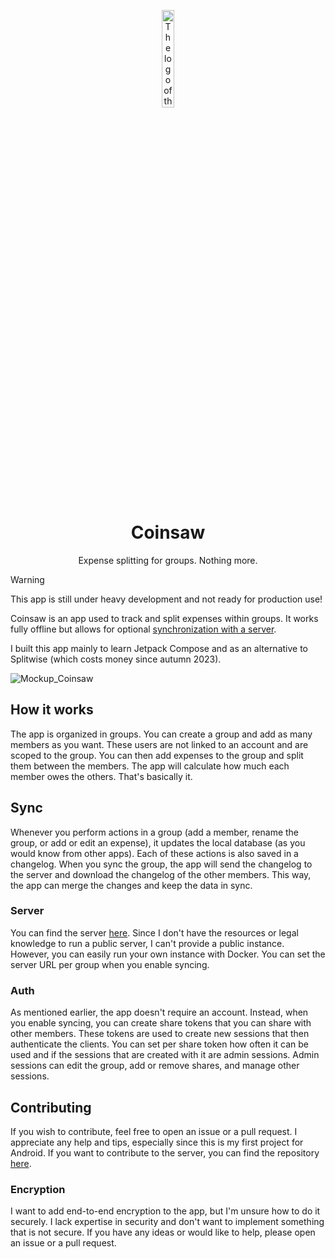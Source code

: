 <p align="center">
<img src="https://github.com/user-attachments/assets/303e72c0-8689-4e22-917d-7c1830be885a" alt="The logo of the coinsaw app" width=20% />

<h1 align="center">Coinsaw</h1>
<p align="center">Expense splitting for groups. Nothing more.</p>

<p align="center">



</p>

> [!WARNING]
> This app is still under heavy development and not ready for production use!

Coinsaw is an app used to track and split expenses within groups. It works fully offline but allows for optional [synchronization with a server](https://github.com/Importantus/coinsaw-backend).

I built this app mainly to learn Jetpack Compose and as an alternative to Splitwise (which costs money since autumn 2023).

<img alt="Mockup_Coinsaw" src="https://github.com/user-attachments/assets/9f0817ce-4188-4d3f-9217-ca95b9e9faeb">

## How it works

The app is organized in groups. You can create a group and add as many members as you want. These users are not linked to an account and are scoped to the group. You can then add expenses to the group and split them between the members. The app will calculate how much each member owes the others. That's basically it.

## Sync

Whenever you perform actions in a group (add a member, rename the group, or add or edit an expense), it updates the local database (as you would know from other apps). Each of these actions is also saved in a changelog. When you sync the group, the app will send the changelog to the server and download the changelog of the other members. This way, the app can merge the changes and keep the data in sync.

### Server

You can find the server [here](https://github.com/Importantus/coinsaw-backend). Since I don't have the resources or legal knowledge to run a public server, I can't provide a public instance. However, you can easily run your own instance with Docker. You can set the server URL per group when you enable syncing.

### Auth

As mentioned earlier, the app doesn't require an account. Instead, when you enable syncing, you can create share tokens that you can share with other members. These tokens are used to create new sessions that then authenticate the clients. You can set per share token how often it can be used and if the sessions that are created with it are admin sessions. Admin sessions can edit the group, add or remove shares, and manage other sessions.

## Contributing

If you wish to contribute, feel free to open an issue or a pull request. I appreciate any help and tips, especially since this is my first project for Android. If you want to contribute to the server, you can find the repository [here](https://github.com/Importantus/coinsaw-backend).

### Encryption

I want to add end-to-end encryption to the app, but I'm unsure how to do it securely. I lack expertise in security and don't want to implement something that is not secure. If you have any ideas or would like to help, please open an issue or a pull request. 